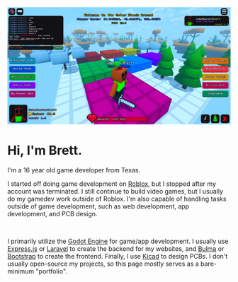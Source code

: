 <html>
  <body>
    <img src="Screenshot_2025-04-19_200220.png">
    <h1>Hi, I'm Brett.</h1>
    <p>I'm a 16 year old game developer from Texas.</p>
    <p>I started off doing game development on <a href="https://roblox.com">Roblox</a>, but I stopped after my account was terminated. I still continue to build video games, but I usually do my gamedev work outside of Roblox. I'm also capable of handling tasks outside of game development, such as web development, app development, and PCB design.</p>
    <br>
    <p>I primarily utilize the <a href="https://godotengine.org">Godot Engine</a> for game/app development. I usually use <a href="https://expressjs.org">Express.js</a> or <a href="https://laravel.com">Laravel</a> to create the backend for my websites, and <a href="https://bulma.io">Bulma</a> or <a href="https://getbootstrap.com">Bootstrap</a> to create the frontend. Finally, I use <a href="https://www.kicad.org/">Kicad</a> to design PCBs. I don't usually open-source my projects, so this page mostly serves as a bare-minimum "portfolio".
  </body>
</html>


<!--
**PlasmaticSquid/PlasmaticSquid** is a ✨ _special_ ✨ repository because its `README.md` (this file) appears on your GitHub profile.

Here are some ideas to get you started:

- 🔭 I’m currently working on ...
- 🌱 I’m currently learning ...
- 👯 I’m looking to collaborate on ...
- 🤔 I’m looking for help with ...
- 💬 Ask me about ...
- 📫 How to reach me: ...
- 😄 Pronouns: ...
- ⚡ Fun fact: ...
-->
